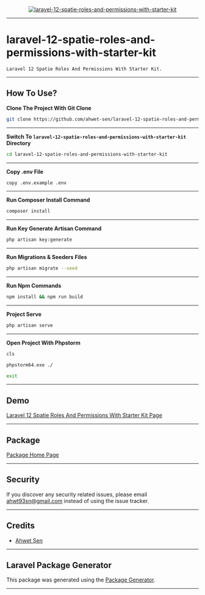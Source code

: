 [
    <p align="center">
        <img src="https://banners.beyondco.de/laravel-12-spatie-roles-and-permissions-with-starter-kit.png?theme=light&packageManager=composer+require&packageName=ahwet-sen%2Flaravel-12-spatie-roles-and-permissions-with-starter-kit&pattern=architect&style=style_1&description=Laravel+12+Spatie+Roles+And+Permissions+With+Starter+Kit.&md=1&showWatermark=0&fontSize=50px&images=code" alt="laravel-12-spatie-roles-and-permissions-with-starter-kit">
    </p>
](https://github.com/ahwet-sen/laravel-12-spatie-roles-and-permissions-with-starter-kit)

- - - - -

# laravel-12-spatie-roles-and-permissions-with-starter-kit

    Laravel 12 Spatie Roles And Permissions With Starter Kit.

- - - - -

## How To Use?

**Clone The Project With Git Clone**

```bash
git clone https://github.com/ahwet-sen/laravel-12-spatie-roles-and-permissions-with-starter-kit.git

```

- - - - -

**Switch To `laravel-12-spatie-roles-and-permissions-with-starter-kit` Directory**

```bash
cd laravel-12-spatie-roles-and-permissions-with-starter-kit

```

- - - - -

**Copy .env File**

```bash
copy .env.example .env

```

- - - - -

**Run Composer Install Command**

```bash
composer install

```

- - - - -

**Run Key Generate Artisan Command**

```bash
php artisan key:generate

```

- - - - -

**Run Migrations & Seeders Files**

```bash
php artisan migrate --seed

```

- - - - -

**Run Npm Commands**

```bash
npm install && npm run build

```

- - - - -

**Project Serve**

```bash
php artisan serve

```

- - - - -

**Open Project With Phpstorm**

```bash
cls

phpstorm64.exe ./

exit

```

- - - - -

## Demo

[Laravel 12 Spatie Roles And Permissions With Starter Kit Page](http://localhost:8000)

- - - - -

## Package

[Package Home Page](https://github.com/ahwet-sen/laravel-12-spatie-roles-and-permissions-with-starter-kit)

- - - - -

## Security

If you discover any security related issues, please email [ahwt93sn@gmail.com](mailto:ahwt93sn@gmail.com) instead of using the issue tracker.

- - - - -

## Credits

-   [Ahwet Şen](https://github.com/ahwet-sen)

- - - - -

## Laravel Package Generator

This package was generated using the [Package Generator](https://github.com/ahwet-sen/package-generator).

- - - - -
